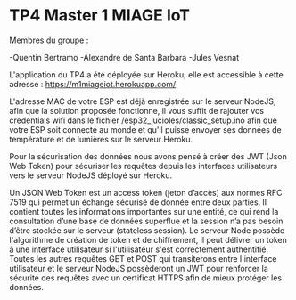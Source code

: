 # TP4 Master 1 MIAGE IoT

Membres du groupe : 

-Quentin Bertramo
-Alexandre de Santa Barbara
-Jules Vesnat

L'application du TP4 a été déployée sur Heroku, elle est accessible à cette adresse : https://m1miageiot.herokuapp.com/

L'adresse MAC de votre ESP est déjà enregistrée sur le serveur NodeJS, afin que la solution proposée fonctionne, il vous suffit de rajouter vos credentials wifi dans le fichier /esp32_lucioles/classic_setup.ino afin que votre ESP soit connecté au monde et qu'il puisse envoyer ses données de température et de lumières sur le serveur Heroku.

Pour la sécurisation des données nous avons pensé à créer des JWT (Json Web Token) pour sécuriser les requêtes depuis les interfaces utilisateurs vers le serveur NodeJS déployé sur Heroku.

Un JSON Web Token est un access token (jeton d’accès) aux normes RFC 7519 qui permet un échange sécurisé de donnée entre deux parties. Il contient toutes les informations importantes sur une entité, ce qui rend la consultation d’une base de données superflue et la session n’a pas besoin d’être stockée sur le serveur (stateless session).
Le serveur Node possède l'algorithme de création de token et de chiffrement, il peut délivrer un token à une interface utilisateur si l'utilisateur s'est correctement authentifié. Toutes les autres requêtes GET et POST qui transiterons entre l'interface utilisateur et le serveur NodeJS possèderont un JWT pour renforcer la sécurité des requêtes avec un certificat HTTPS afin de mieux protéger les données.
